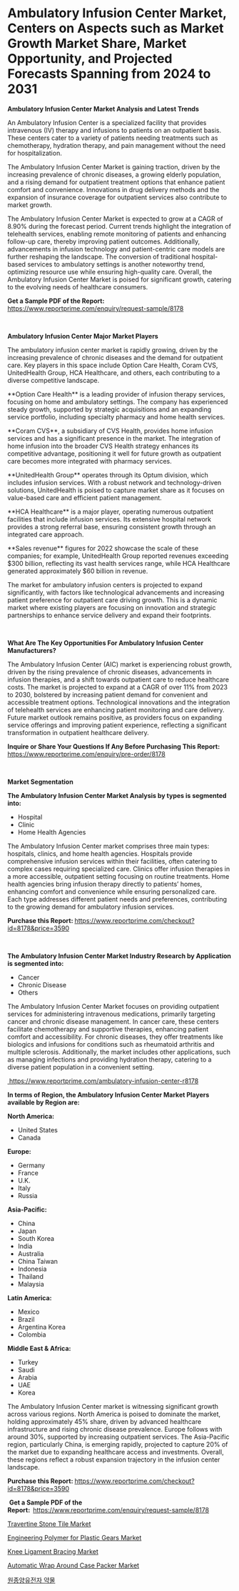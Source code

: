 <p><h1>Ambulatory Infusion Center Market, Centers on Aspects such as Market Growth Market Share, Market Opportunity, and Projected Forecasts Spanning from 2024 to 2031</h1></p><p><strong>Ambulatory Infusion Center Market Analysis and Latest Trends</strong></p>
<p><p>An Ambulatory Infusion Center is a specialized facility that provides intravenous (IV) therapy and infusions to patients on an outpatient basis. These centers cater to a variety of patients needing treatments such as chemotherapy, hydration therapy, and pain management without the need for hospitalization. </p><p>The Ambulatory Infusion Center Market is gaining traction, driven by the increasing prevalence of chronic diseases, a growing elderly population, and a rising demand for outpatient treatment options that enhance patient comfort and convenience. Innovations in drug delivery methods and the expansion of insurance coverage for outpatient services also contribute to market growth. </p><p>The Ambulatory Infusion Center Market is expected to grow at a CAGR of 8.90% during the forecast period. Current trends highlight the integration of telehealth services, enabling remote monitoring of patients and enhancing follow-up care, thereby improving patient outcomes. Additionally, advancements in infusion technology and patient-centric care models are further reshaping the landscape. The conversion of traditional hospital-based services to ambulatory settings is another noteworthy trend, optimizing resource use while ensuring high-quality care. Overall, the Ambulatory Infusion Center Market is poised for significant growth, catering to the evolving needs of healthcare consumers.</p></p>
<p><strong>Get a Sample PDF of the Report:&nbsp;</strong> <a href="https://www.reportprime.com/enquiry/request-sample/8178">https://www.reportprime.com/enquiry/request-sample/8178</a></p>
<p>&nbsp;</p>
<p><strong>Ambulatory Infusion Center Major Market Players</strong></p>
<p><p>The ambulatory infusion center market is rapidly growing, driven by the increasing prevalence of chronic diseases and the demand for outpatient care. Key players in this space include Option Care Health, Coram CVS, UnitedHealth Group, HCA Healthcare, and others, each contributing to a diverse competitive landscape.</p><p>**Option Care Health** is a leading provider of infusion therapy services, focusing on home and ambulatory settings. The company has experienced steady growth, supported by strategic acquisitions and an expanding service portfolio, including specialty pharmacy and home health services. </p><p>**Coram CVS**, a subsidiary of CVS Health, provides home infusion services and has a significant presence in the market. The integration of home infusion into the broader CVS Health strategy enhances its competitive advantage, positioning it well for future growth as outpatient care becomes more integrated with pharmacy services.</p><p>**UnitedHealth Group** operates through its Optum division, which includes infusion services. With a robust network and technology-driven solutions, UnitedHealth is poised to capture market share as it focuses on value-based care and efficient patient management.</p><p>**HCA Healthcare** is a major player, operating numerous outpatient facilities that include infusion services. Its extensive hospital network provides a strong referral base, ensuring consistent growth through an integrated care approach.</p><p>**Sales revenue** figures for 2022 showcase the scale of these companies; for example, UnitedHealth Group reported revenues exceeding $300 billion, reflecting its vast health services range, while HCA Healthcare generated approximately $60 billion in revenue.</p><p>The market for ambulatory infusion centers is projected to expand significantly, with factors like technological advancements and increasing patient preference for outpatient care driving growth. This is a dynamic market where existing players are focusing on innovation and strategic partnerships to enhance service delivery and expand their footprints.</p></p>
<p>&nbsp;</p>
<p><strong>What Are The Key Opportunities For Ambulatory Infusion Center Manufacturers?</strong></p>
<p><p>The Ambulatory Infusion Center (AIC) market is experiencing robust growth, driven by the rising prevalence of chronic diseases, advancements in infusion therapies, and a shift towards outpatient care to reduce healthcare costs. The market is projected to expand at a CAGR of over 11% from 2023 to 2030, bolstered by increasing patient demand for convenient and accessible treatment options. Technological innovations and the integration of telehealth services are enhancing patient monitoring and care delivery. Future market outlook remains positive, as providers focus on expanding service offerings and improving patient experience, reflecting a significant transformation in outpatient healthcare delivery.</p></p>
<p><strong>Inquire or Share Your Questions If Any Before Purchasing This Report:</strong> <a href="https://www.reportprime.com/enquiry/pre-order/8178">https://www.reportprime.com/enquiry/pre-order/8178</a></p>
<p>&nbsp;</p>
<p><strong>Market Segmentation</strong></p>
<p><strong>The Ambulatory Infusion Center Market Analysis by types is segmented into:</strong></p>
<p><ul><li>Hospital</li><li>Clinic</li><li>Home Health Agencies</li></ul></p>
<p><p>The Ambulatory Infusion Center market comprises three main types: hospitals, clinics, and home health agencies. Hospitals provide comprehensive infusion services within their facilities, often catering to complex cases requiring specialized care. Clinics offer infusion therapies in a more accessible, outpatient setting focusing on routine treatments. Home health agencies bring infusion therapy directly to patients’ homes, enhancing comfort and convenience while ensuring personalized care. Each type addresses different patient needs and preferences, contributing to the growing demand for ambulatory infusion services.</p></p>
<p><strong>Purchase this Report:&nbsp;</strong><a href="https://www.reportprime.com/checkout?id=8178&price=3590">https://www.reportprime.com/checkout?id=8178&price=3590</a></p>
<p>&nbsp;</p>
<p><strong>The Ambulatory Infusion Center Market Industry Research by Application is segmented into:</strong></p>
<p><ul><li>Cancer</li><li>Chronic Disease</li><li>Others</li></ul></p>
<p><p>The Ambulatory Infusion Center Market focuses on providing outpatient services for administering intravenous medications, primarily targeting cancer and chronic disease management. In cancer care, these centers facilitate chemotherapy and supportive therapies, enhancing patient comfort and accessibility. For chronic diseases, they offer treatments like biologics and infusions for conditions such as rheumatoid arthritis and multiple sclerosis. Additionally, the market includes other applications, such as managing infections and providing hydration therapy, catering to a diverse patient population in a convenient setting.</p></p>
<p><a href="https://www.reportprime.com/ambulatory-infusion-center-r8178">&nbsp;https://www.reportprime.com/ambulatory-infusion-center-r8178</a></p>
<p><strong>In terms of Region, the Ambulatory Infusion Center Market Players available by Region are:</strong></p>
<p>
    <p> <strong> North America: </strong>
        <ul>
            <li>United States</li>
            <li>Canada</li>
        </ul>
        </p> 
    <p> <strong> Europe: </strong>
        <ul>
            <li>Germany</li>
            <li>France</li>
            <li>U.K.</li>
            <li>Italy</li>
            <li>Russia</li>
        </ul>
        </p> 
    <p> <strong> Asia-Pacific: </strong>
        <ul>
            <li>China</li>
            <li>Japan</li>
            <li>South Korea</li>
            <li>India</li>
            <li>Australia</li>
            <li>China Taiwan</li>
            <li>Indonesia</li>
            <li>Thailand</li>
            <li>Malaysia</li>
        </ul>
        </p> 
    <p> <strong> Latin America: </strong>
        <ul>
            <li>Mexico</li>
            <li>Brazil</li>
            <li>Argentina Korea</li>
            <li>Colombia</li>
        </ul>
        </p> 
    <p> <strong> Middle East & Africa: </strong>
        <ul>
            <li>Turkey</li>
            <li>Saudi</li>
            <li>Arabia</li>
            <li>UAE</li>
            <li>Korea</li>
        </ul>
    </p>
    </p>
<p><p>The Ambulatory Infusion Center market is witnessing significant growth across various regions. North America is poised to dominate the market, holding approximately 45% share, driven by advanced healthcare infrastructure and rising chronic disease prevalence. Europe follows with around 30%, supported by increasing outpatient services. The Asia-Pacific region, particularly China, is emerging rapidly, projected to capture 20% of the market due to expanding healthcare access and investments. Overall, these regions reflect a robust expansion trajectory in the infusion center landscape.</p></p>
<p><strong>Purchase this Report: </strong><a href="https://www.reportprime.com/checkout?id=8178&price=3590">https://www.reportprime.com/checkout?id=8178&price=3590</a></p>
<p>&nbsp;<strong>Get a Sample PDF of the Report:&nbsp;&nbsp;</strong><a href="https://www.reportprime.com/enquiry/request-sample/8178">https://www.reportprime.com/enquiry/request-sample/8178</a></p>
<p><strong></strong></p>
<p><p><a href="https://www.linkedin.com/pulse/travertine-stone-tile-market-size-share-trends-analysis-report-sn6xc?trackingId=3SQfTOdaS8K9nBUZQsdraw%3D%3D">Travertine Stone Tile Market</a></p><p><a href="https://medium.com/@graceturner587/engineering-polymer-for-plastic-gears-market-trends-a-detailed-study-of-its-market-segmentation-553afb4f2222">Engineering Polymer for Plastic Gears Market</a></p><p><a href="https://issuu.com/reportprime-2/docs/knee-ligament-bracing-market-size-2_871febe10feb52">Knee Ligament Bracing Market</a></p><p><a href="https://medium.com/@penelope.lee568/how-are-regions-adapting-to-the-automatic-wrap-around-case-packer-market-13a8c2c09cb7">Automatic Wrap Around Case Packer Market</a></p><p><a href="https://medium.com/@fernandotryo5lson96765/%EC%84%B8%EA%B3%84-proto-oncogene-drgu-market-%EC%9D%80-2024%EC%97%90%EC%84%9C-2031%EB%A1%9C-%EC%97%B0%ED%8F%89%EA%B7%A0-%EC%A6%9D%EA%B0%80%EC%9C%A8%EC%9D%84-%EB%B3%B4%EC%9D%BC-%EA%B2%83%EC%9C%BC%EB%A1%9C-%EC%98%88%EC%83%81%EB%90%A9%EB%8B%88%EB%8B%A4-1a4d20807483">원종양유전자 약물</a></p></p>